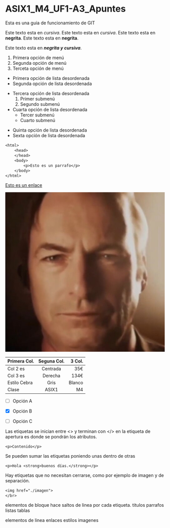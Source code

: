# ASIX1_M4_UF1-A3_Apuntes

Esta es una guia de funcionamiento de GIT

Este texto esta en *cursiva*.
Este texto esta en _cursiva_.
Este texto esta en **negrita**.
Este texto esta en __negrita__.

Este texto esta en **_negrita y cursiva_**.

1. Primera opción de menú
2. Segunda opción de menú
3. Terceta opción de menú

* Primera opción de lista desordenada
* Segunda opción de lista desordenada
- Tercera opción de lista desordenada
    1. Primer submenú
    2. Segundo submenú
- Cuarta opción de lista desordenada
    * Tercer submenú
    * Cuarto submenú
+ Quinta opción de lista desordenada
+ Sexta opción de lista desordenada




```
<html>
    <head>
    </head>
    <body>
        <p>Esto es un parrafo</p>
    </body>
</html>
```
[Esto es un enlace](http://joan23.fje.edu "Enlace a la web del cole")


![Esto es una imagen](https://github.com/HugoFI/ASIX1M4UF1_A3Apuntes/blob/main/sul.jpeg "Saul")

|Primera Col.|Seguna Col.|3 Col.|
|---------------|:------------:|---------:|
|Col 2 es|Centrada|35€|
|Col 3 es|Derecha|134€|
|Estilo Cebra|Gris|Blanco|
|Clase|ASIX1|M4|

-[ ] Opción A

-[X] Opción B

-[ ] Opción C



Las etiquetas se inician entre <> y terminan con </>
en la etiqueta de apertura es donde se pondrán los atributos.

```
<p>Contenido</p>
```

Se pueden sumar las etiquetas poniendo unas dentro de otras
```
<p>Hola <strong>buenos días.</strong></p>
```

Hay etiquetas que no necesitan cerrarse, como por ejemplo de imagen y de separación.
```
<img href="./imagen">
</br>
```


elementos de bloque
hace saltos de linea por cada etiqueta.
titulos
parrafos
listas
tablas

elementos de linea
enlaces
estilos
imagenes
